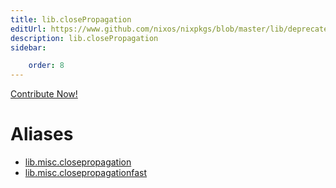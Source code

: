 ```yaml
---
title: lib.closePropagation
editUrl: https://www.github.com/nixos/nixpkgs/blob/master/lib/deprecated.nix#L168C26
description: lib.closePropagation
sidebar:

    order: 8
---
```


<a href="https://www.github.com/nixos/nixpkgs/blob/master/lib/deprecated.nix#L168C26">Contribute Now!</a>


# Aliases

- [lib.misc.closepropagation](/nix-doc-comments/reference/lib/misc/lib-misc-closepropagation)
- [lib.misc.closepropagationfast](/nix-doc-comments/reference/lib/misc/lib-misc-closepropagationfast)


